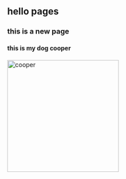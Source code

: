 ## hello pages

### this is a new page

#### this is my dog cooper
<img width="256" alt="cooper" src="https://github.com/user-attachments/assets/712ed58d-c0cf-4c1b-b6fa-991c480b68e7">
